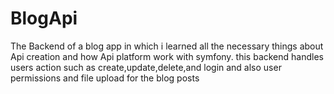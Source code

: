 # BlogApi
The Backend of a blog app in which i learned all the necessary things about Api creation and how Api platform work with symfony.
this backend handles users action such as create,update,delete,and login and also user permissions and file upload for the blog posts
